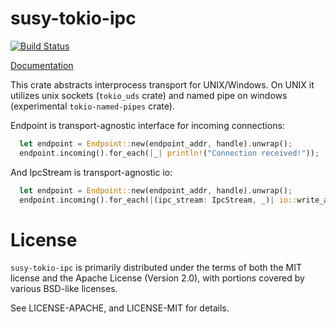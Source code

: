 # susy-tokio-ipc

[![Build Status](https://travis-ci.org/NikVolf/susy-tokio-ipc.svg?branch=master)](https://travis-ci.org/NikVolf/susy-tokio-ipc)

[Documentation](https://nikvolf.github.io/susy-tokio-ipc)

This crate abstracts interprocess transport for UNIX/Windows. On UNIX it utilizes unix sockets (`tokio_uds` crate) and named pipe on windows (experimental `tokio-named-pipes` crate).

Endpoint is transport-agnostic interface for incoming connections:
```rust
  let endpoint = Endpoint::new(endpoint_addr, handle).unwrap();
  endpoint.incoming().for_each(|_| println!("Connection received!"));
```

And IpcStream is transport-agnostic io:
```rust
  let endpoint = Endpoint::new(endpoint_addr, handle).unwrap();
  endpoint.incoming().for_each(|(ipc_stream: IpcStream, _)| io::write_all(ipc_stream, b"Hello!"));
```


# License

`susy-tokio-ipc` is primarily distributed under the terms of both the MIT
license and the Apache License (Version 2.0), with portions covered by various
BSD-like licenses.

See LICENSE-APACHE, and LICENSE-MIT for details.
